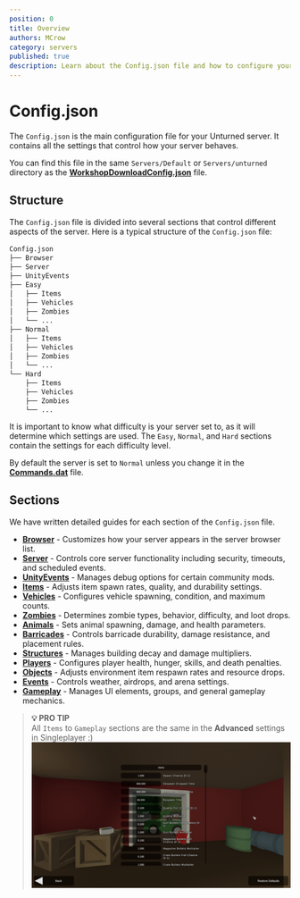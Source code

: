 ```yaml
---
position: 0
title: Overview
authors: MCrow
category: servers
published: true
description: Learn about the Config.json file and how to configure your Unturned server.
---
```


# Config.json
The `Config.json` is the main configuration file for your Unturned server. It contains all the settings that control how your server behaves. 

You can find this file in the same `Servers/Default` or `Servers/unturned` directory as the **[WorkshopDownloadConfig.json](../unturned-server/workshopdownloadconfig-json)** file. 

## Structure
The `Config.json` file is divided into several sections that control different aspects of the server. Here is a typical structure of the `Config.json` file:
```
Config.json
├── Browser
├── Server
├── UnityEvents
├── Easy
│   ├── Items
│   ├── Vehicles
│   ├── Zombies
│   └── ...
├── Normal
│   ├── Items
│   ├── Vehicles
│   ├── Zombies
│   └── ...
└── Hard
    ├── Items
    ├── Vehicles
    ├── Zombies
    └── ...
```

It is important to know what difficulty is your server set to, as it will determine which settings are used. The `Easy`, `Normal`, and `Hard` sections contain the settings for each difficulty level.

By default the server is set to `Normal` unless you change it in the **[Commands.dat](../unturned-server/commands-dat)** file.

## Sections
We have written detailed guides for each section of the `Config.json` file.
- **[Browser](browser)** - Customizes how your server appears in the server browser list.
- **[Server](server)** - Controls core server functionality including security, timeouts, and scheduled events.
- **[UnityEvents](unityevents)** - Manages debug options for certain community mods.
- **[Items](items)** - Adjusts item spawn rates, quality, and durability settings.
- **[Vehicles](vehicles)** - Configures vehicle spawning, condition, and maximum counts.
- **[Zombies](zombies)** - Determines zombie types, behavior, difficulty, and loot drops.
- **[Animals](animals)** - Sets animal spawning, damage, and health parameters.
- **[Barricades](barricades)** - Controls barricade durability, damage resistance, and placement rules.
- **[Structures](structures)** - Manages building decay and damage multipliers.
- **[Players](players)** - Configures player health, hunger, skills, and death penalties.
- **[Objects](objects)** - Adjusts environment item respawn rates and resource drops.
- **[Events](events)** - Controls weather, airdrops, and arena settings.
- **[Gameplay](gameplay)** - Manages UI elements, groups, and general gameplay mechanics.

> **💡 PRO TIP**  
> All `Items` to `Gameplay` sections are the same in the **Advanced** settings in Singleplayer :)  
> ![singleplayer advanced settings](assets/singleplayer-advanced-settings.png)